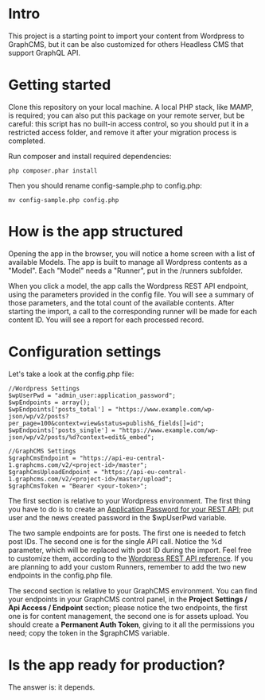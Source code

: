 # Intro
This project is a starting point to import your content from Wordpress to GraphCMS, but it can be also customized for others Headless CMS that support GraphQL API.

# Getting started
Clone this repository on your local machine.
A local PHP stack, like MAMP, is required; you can also put this package on your remote server, but be careful: this script has no built-in access control, so you should put it in a restricted access folder, and remove it after your migration process is completed.

Run composer and install required dependencies:
```
php composer.phar install
```
Then you should rename config-sample.php to config.php:
```
mv config-sample.php config.php
```

# How is the app structured
Opening the app in the browser, you will notice a home screen with a list of available Models.
The app is built to manage all Wordpress contents as a "Model".
Each "Model" needs a "Runner", put in the /runners subfolder.

When you click a model, the app calls the Wordpress REST API endpoint, using the parameters provided in the config file.
You will see a summary of those parameters, and the total count of the available contents.
After starting the import, a call to the corresponding runner will be made for each content ID.
You will see a report for each processed record.

# Configuration settings
Let's take a look at the config.php file:
```
//Wordpress Settings
$wpUserPwd = "admin_user:application_password";
$wpEndpoints = array();
$wpEndpoints['posts_total'] = "https://www.example.com/wp-json/wp/v2/posts?per_page=100&context=view&status=publish&_fields[]=id";
$wpEndpoints['posts_single'] = "https://www.example.com/wp-json/wp/v2/posts/%d?context=edit&_embed";

//GraphCMS Settings
$graphCmsEndpoint = "https://api-eu-central-1.graphcms.com/v2/<project-id>/master";
$graphCmsUploadEndpoint = "https://api-eu-central-1.graphcms.com/v2/<project-id>/master/upload";
$graphCmsToken = "Bearer <your-token>";
```
The first section is relative to your Wordpress environment.
The first thing you have to do is to create an [Application Password for your REST API](https://artisansweb.net/how-to-use-application-passwords-in-wordpress-for-rest-api-authentication/); put user and the news created password in the $wpUserPwd variable.

The two sample endpoints are for posts.
The first one is needed to fetch post IDs.
The second one is for the single API call. Notice the %d parameter, which will be replaced with post ID during the import.
Feel free to customize them, according to the [Wordpress REST API reference](https://developer.wordpress.org/rest-api/reference/).
If you are planning to add your custom Runners, remember to add the two new endpoints in the config.php file.

The second section is relative to your GraphCMS environment.
You can find your endpoints in your GraphCMS control panel, in the **Project Settings / Api Access / Endpoint** section; please notice the two endpoints, the first one is for content management, the second one is for assets upload.
You should create a **Permanent Auth Token**, giving to it all the permissions you need; copy the token in the $graphCMS variable.

# Is the app ready for production?
The answer is: it depends.
